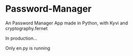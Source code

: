 # Password-Manager
An Password Manager App made in Python, with Kyvi and cryptography.fernet

In production...

Only en.py is running
